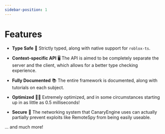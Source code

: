 ```yaml
---
sidebar-position: 1
---
```


# Features

* **Type Safe** 🦺
Strictly typed, along with native support for `roblox-ts`.

* **Context-specific API** 🖥️
The API is aimed to be completely separate the server and the client, which allows for a better type checking experience.

* **Fully Documented** 📚
The entire framework is documented, along with tutorials on each subject.

* **Optimized** 🏃‍♀️
Extremely optimized, and in some circumstances starting up in as little as 0.5 milliseconds!

* **Secure** 🔐
The networking system that CanaryEngine uses can actually partially prevent exploits like RemoteSpy from being easily useable.

... and much more!